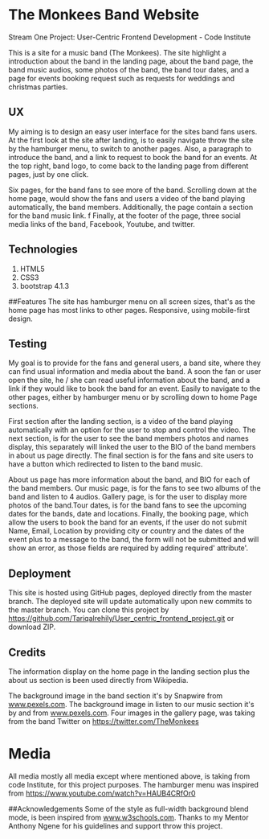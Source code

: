 # The Monkees Band Website
Stream One Project: User-Centric Frontend Development - Code Institute

This is a site for a music band (The Monkees). The site highlight a introduction
about the band in the landing page, about the band page, the band music audios,
some photos of the band, the band tour dates, and a page for events booking request
such as requests for weddings and christmas parties.

## UX
My aiming is to design an easy user interface for the sites band fans users. At the first
look at the site after landing, is to easily navigate throw the site by the hamburger
menu, to switch to another pages. Also, a paragraph to introduce the band, and a link to request to book the band for an events. At the top right, band logo, to come back to the landing page from different pages, just by one click.

Six pages, for the band fans to see more of the band. Scrolling down at the home page,
would show the fans and users a video of the band playing automatically, the band members.
Additionally, the page contain a section for the band music link. f Finally, at the footer of the page, three social media links of the band, Facebook, Youtube, and twitter.

## Technologies
1. HTML5
2. CSS3
3. bootstrap 4.1.3

##Features
The site has hamburger menu on all screen sizes, that's as the home page has most links
to other pages. Responsive, using mobile-first design.

## Testing
My goal is to provide for the fans and general users, a band site, where they can find usual information and media about the band. A soon the fan or user open the site, he / she can read useful
information about the band, and a link if they would like to book the band for an event. Easily to navigate to the other pages, either by hamburger menu or by scrolling down to home Page sections.

First section after the landing section, is a video of the band playing automatically with an option for the user to stop and control the video. The next section, is for the user to see the band members photos and names display, this separately will linked the user to the BIO of the band members in about us page directly. The final section is for the fans and site users to have a button which redirected to listen to the band music.

About us page has more information about the band, and BIO for each of the band members. Our music page, is for the fans to see two albums of the band and listen to 4 audios. Gallery page, is for the user to display more photos of the band.Tour dates, is for the band fans to see the upcoming dates for the bands, date and locations. Finally, the booking page, which allow the users to book the band for an events, if the user do not submit Name, Email, Location by providing city or country and the dates of the event plus to a message to the band, the form will not be submitted and will show an error, as those fields are required by adding required' attribute'.

## Deployment
This site is hosted using GitHub pages, deployed directly from the master branch. The deployed site will update automatically upon new commits to the master branch. You can clone this project by
https://github.com/Tariqalrehily/User_centric_frontend_project.git or download ZIP.

## Credits
The information display on the home page in the landing section plus the about us section is been
used directly from Wikipedia.

The background image in the band section it's by Snapwire from www.pexels.com.
The background image in listen to our music section it's by and from www.pexels.com.
Four images in the gallery page, was taking from the band Twitter on https://twitter.com/TheMonkees

# Media
All media mostly all media except where mentioned above, is taking from code Institute, for this project purposes. The hamburger menu was inspired from https://www.youtube.com/watch?v=HAUB4CRfOr0

##Acknowledgements
Some of the style as full-width background blend mode, is been inspired from www.w3schools.com.
Thanks to my Mentor Anthony Ngene for his guidelines and support throw this project.
